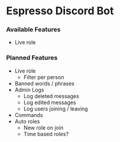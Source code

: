 # Espresso Discord Bot

### Available Features
- Live role

### Planned Features
- Live role
  - Filter per person
- Banned words / phrases
- Admin Logs
  - Log deleted messages
  - Log edited messages
  - Log users joining / leaving
- Commands
- Auto roles
  - New role on join
  - Time based roles?
